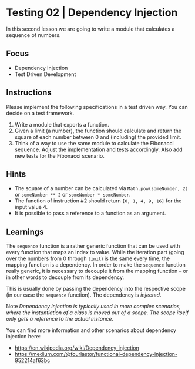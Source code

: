 # Testing 02 | Dependency Injection

In this second lesson we are going to write a module that calculates a sequence of numbers.

## Focus

- Dependency Injection
- Test Driven Development

## Instructions

Please implement the following specifications in a test driven way. You can decide on a test framework.

1. Write a module that exports a function.
2. Given a limit (a number), the function should calculate and return the square of each number between 0 and (including) the provided limit.
3. Think of a way to use the same module to calculate the Fibonacci sequence. Adjust the implementation and tests accordingly. Also add new tests for the Fibonacci scenario.

## Hints

- The square of a number can be calculated via `Math.pow(someNumber, 2)` or `someNumber ** 2` or `someNumber * someNumber`.
- The function of instruction #2 should return `[0, 1, 4, 9, 16]` for the input value 4.
- It is possible to pass a reference to a function as an argument.

## Learnings

The `sequence` function is a rather generic function that can be used with every function that maps an index to value.
While the iteration part (going over the numbers from 0 through `limit`) is the same every time, the mapping function is a dependency.
In order to make the `sequence` function really generic, it is necessary to decouple it from the mapping function – or in other
words to decouple from its dependency.

This is usually done by passing the dependency into the respective scope (in our case the `sequence` function). The dependency is *injected*.

Note _Dependency injection is typically used in more complex scenarios, where the instantiation of a class is moved out of a scope. The scope itself only gets a reference to the actual instance._

You can find more information and other scenarios about dependency injection here:

- https://en.wikipedia.org/wiki/Dependency_injection
- https://medium.com/@fourlastor/functional-dependency-injection-952214af63bc
